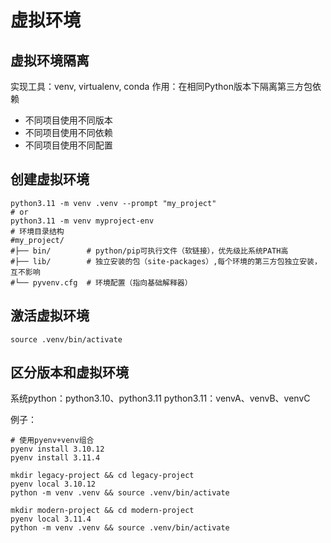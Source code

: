 # 虚拟环境


## 虚拟环境隔离
实现工具：venv, virtualenv, conda
作用：在相同Python版本下隔离第三方包依赖


* 不同项目使用不同版本
* 不同项目使用不同依赖
* 不同项目使用不同配置


## 创建虚拟环境

```shell
python3.11 -m venv .venv --prompt "my_project"
# or
python3.11 -m venv myproject-env
# 环境目录结构
#my_project/
#├── bin/        # python/pip可执行文件（软链接），优先级比系统PATH高
#├── lib/        # 独立安装的包（site-packages）,每个环境的第三方包独立安装，互不影响
#└── pyvenv.cfg  # 环境配置（指向基础解释器）
```


## 激活虚拟环境

```shell
source .venv/bin/activate
```


## 区分版本和虚拟环境

系统python：python3.10、python3.11
python3.11：venvA、venvB、venvC

例子：
```shell
# 使用pyenv+venv组合
pyenv install 3.10.12
pyenv install 3.11.4

mkdir legacy-project && cd legacy-project
pyenv local 3.10.12
python -m venv .venv && source .venv/bin/activate

mkdir modern-project && cd modern-project
pyenv local 3.11.4
python -m venv .venv && source .venv/bin/activate
```


